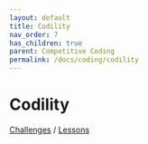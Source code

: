 ```yaml
---
layout: default
title: Codility
nav_order: 7
has_children: true
parent: Competitive Coding
permalink: /docs/coding/codility
---
```


# Codility

[Challenges](https://app.codility.com/programmers/challenges/) / [Lessons](https://app.codility.com/programmers/lessons/1-iterations/)
